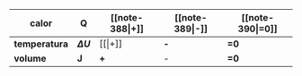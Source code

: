 | calor           | Q              | [[note-388\|+]] | [[note-389\|-]] | [[note-390\|=0]] |
| --------------- | -------------- | --------------- | --------------- | ---------------- |
| **temperatura** | **$\Delta U$** | [[\|+]]         | **-**           | **=0**           |
| **volume**      | **J**          | **+**           | -               | **=0**           |
